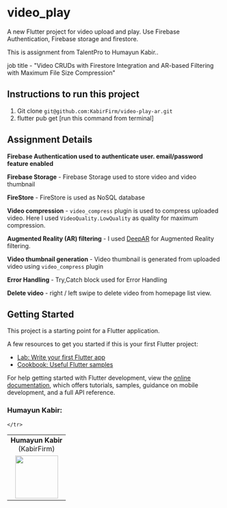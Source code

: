 # video_play

A new Flutter project for video upload and play. Use Firebase Authentication, Firebase storage and firestore.

This is assignment from TalentPro to Humayun Kabir..

job title - "Video CRUDs with Firestore Integration and AR-based Filtering with Maximum File Size Compression"

## Instructions to run this project
1. Git clone `git@github.com:KabirFirm/video-play-ar.git`
2. flutter pub get [run this command from terminal]

## Assignment Details

**Firebase Authentication used to authenticate user. email/password feature enabled**

**Firebase Storage** - Firebase Storage used to store video and video thumbnail 

**FireStore** - FireStore is used as NoSQL database

**Video compression** - `video_compress` plugin is used to compress uploaded video. Here I used `VideoQuality.LowQuality` as quality for maximum compression.

**Augmented Reality (AR) filtering** - I used [DeepAR](https://www.deepar.ai/) for Augmented Reality filtering.

**Video thumbnail generation** - Video thumbnail is generated from uploaded video using `video_compress` plugin

**Error Handling** - Try,Catch block used for Error Handling

**Delete video** - right / left swipe to delete video from homepage list view.

## Getting Started

This project is a starting point for a Flutter application.

A few resources to get you started if this is your first Flutter project:

- [Lab: Write your first Flutter app](https://docs.flutter.dev/get-started/codelab)
- [Cookbook: Useful Flutter samples](https://docs.flutter.dev/cookbook)

For help getting started with Flutter development, view the
[online documentation](https://docs.flutter.dev/), which offers tutorials,
samples, guidance on mobile development, and a full API reference.


### Humayun Kabir:

<table>
    <tr>
        <td align="center"><b>Humayun Kabir</b><br>(KabirFirm)</td>
    </tr>
    <tr>
        <td align="center">
            <a href="https://github.com/KabirFirm">
                <image src="https://avatars.githubusercontent.com/u/4075816?s=400&u=878be022ef2a075c9da17604ac2cf4b70e55b9d4&v=4" width=100>
            </a>
        </td>
        
    </tr>
</table>
